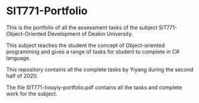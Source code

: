 # SIT771-Portfolio
<p>This is the portfolio of all the assessment tasks of the subject SIT771-Object-Oriented Development of Deakin University.</p>
This subject teaches the student the concept of Object-oriented programming and gives a range of tasks for student to complete in C# language.

This repository contains all the complete tasks by Yiyang during the second half of 2020.

The file SIT771-houyiy-portfolio.pdf contains all the tasks and complete work for the subject.
